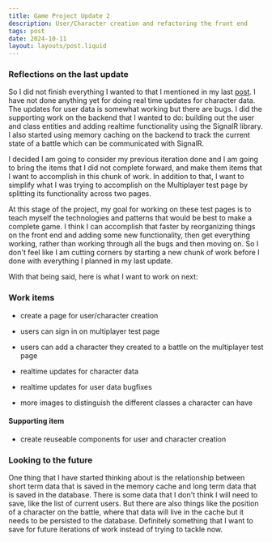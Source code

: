 ```yaml
---
title: Game Project Update 2
description: User/Character creation and refactoring the front end
tags: post
date: 2024-10-11
layout: layouts/post.liquid
---
```


### Reflections on the last update

So I did not finish everything I wanted to that I mentioned in my last [post](https://nathanarvan.dev/posts/game-project-update-1).  I have not done anything yet for doing real time updates for character data.  The updates for user data is somewhat working but there are bugs.  I did the supporting work on the backend that I wanted to do: building out the user and class entities and adding realtime functionality using the SignalR library.  I also started using memory caching on the backend to track the current state of a battle which can be communicated with SignalR.

I decided I am going to consider my previous iteration done and I am going to bring the items that I did not complete forward, and make them items that I want to accomplish in this chunk of work. In addition to that, I want to simplify what I was trying to accomplish on the Multiplayer test page by splitting its functionality across two pages.

At this stage of the project, my goal for working on these test pages is to teach myself the technologies and patterns that would be best to make a complete game. I think I can accomplish that faster by reorganizing things on the front end and adding some new functionality, then get everything working, rather than working through all the bugs and then moving on.  So I don't feel like I am cutting corners by starting a new chunk of work before I done with everything I planned in my last update.

With that being said, here is what I want to work on next:

### Work items

- create a page for user/character creation

- users can sign in on multiplayer test page 

- users can add a character they created to a battle on the multiplayer test page

- realtime updates for character data

- realtime updates for user data bugfixes

- more images to distinguish the different classes a character can have

#### Supporting item

- create reuseable components for user and character creation

### Looking to the future

One thing that I have started thinking about is the relationship between short term data that is saved in the memory cache and long term data that is saved in the database.  There is some data that I don't think I will need to save, like the list of current users.  But there are also things like the position of a character on the battle, where that data will live in the cache but it needs to be persisted to the database.  Definitely something that I want to save for future iterations of work instead of trying to tackle now.